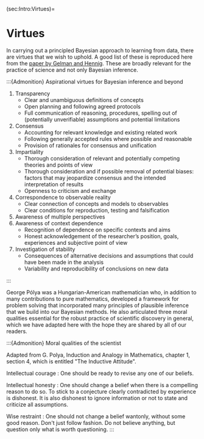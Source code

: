 (sec:Intro:Virtues)=
# Virtues

In carrying out a principled Bayesian approach to learning from data, there are virtues that we wish to uphold. A good list of these is reproduced here from the [paper by Gelman and Hennig](https://sites.stat.columbia.edu/gelman/research/published/gelman_hennig_full_discussion.pdf).
These are broadly relevant for the practice of science and not only Bayesian inference. 

:::{Admonition} Aspirational virtues for Bayesian inference and beyond

1. Transparency
    - Clear and unambiguous definitions of concepts
    - Open planning and following agreed protocols
    - Full communication of reasoning, procedures, spelling out of (potentially
unverifiable) assumptions and potential limitations
2. Consensus
    - Accounting for relevant knowledge and existing related work
    - Following generally accepted rules where possible and reasonable
    - Provision of rationales for consensus and unification
3. Impartiality
    - Thorough consideration of relevant and potentially competing theories and
points of view
    - Thorough consideration and if possible removal of potential biases: factors
that may jeopardize consensus and the intended interpretation of results
    - Openness to criticism and exchange
4. Correspondence to observable reality
    - Clear connection of concepts and models to observables
    - Clear conditions for reproduction, testing and falsification
5. Awareness of multiple perspectives
6. Awareness of context dependence
    - Recognition of dependence on specific contexts and aims
    - Honest acknowledgement of the researcher’s position, goals, experiences
and subjective point of view
7. Investigation of stability
    - Consequences of alternative decisions and assumptions that could have
been made in the analysis
    - Variability and reproducibility of conclusions on new data

:::

George Pólya was a Hungarian-American mathematician who, in addition to many contributions to pure mathematics, developed a framework for problem solving that incorporated many principles of plausible inference that we build into our Bayesian methods. He also articulated three moral qualities essential for the robust practice of scientific discovery in general, which we have adapted here with the hope they are shared by all of our readers. 

:::{Admonition} Moral qualities of the scientist

Adapted from G. Polya, Induction and Analogy in Mathematics, chapter 1, section 4, which is entitled "The Inductive Attitude".

Intellectual courage
: One should be ready to revise any one of our beliefs.

Intellectual honesty
: One should change a belief when there is a compelling reason to do so. To stick to a conjecture clearly contradicted by experience is dishonest. It is also dishonest to ignore information or not to state and criticize all assumptions.

Wise restraint
: One should not change a belief wantonly, without some good reason. Don't just follow fashion. Do not believe anything, but question only what is worth questioning.
:::


